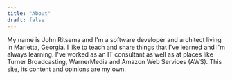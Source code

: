 ```yaml
---
title: "About"
draft: false
---
```


My name is John Ritsema and I'm a software developer and architect living in Marietta, Georgia. I like to teach and share things that I've learned and I'm always learning. I've worked as an IT consultant as well as at places like Turner Broadcasting, WarnerMedia and Amazon Web Services (AWS). This site, its content and opinions are my own.
